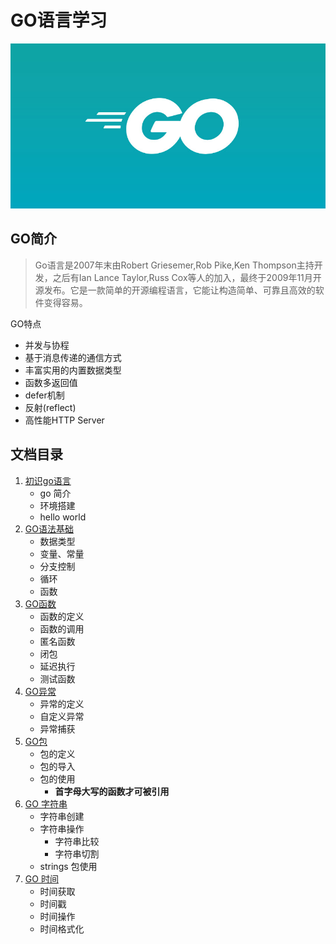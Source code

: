 # GO语言学习
![golang](./docs/go_core/assets/golang.jpg)
## GO简介
> Go语言是2007年末由Robert Griesemer,Rob Pike,Ken Thompson主持开发，之后有Ian Lance Taylor,Russ Cox等人的加入，最终于2009年11月开源发布。它是一款简单的开源编程语言，它能让构造简单、可靠且高效的软件变得容易。

 GO特点
- 并发与协程
- 基于消息传递的通信方式
- 丰富实用的内置数据类型
- 函数多返回值
- defer机制
- 反射(reflect)
- 高性能HTTP Server


## 文档目录
1. [初识go语言](/docs/go_core/认识GO.md)
    - go 简介
    - 环境搭建
    - hello world
2. [GO语法基础](/docs/go_core/GO基础语法.md)
    - 数据类型
    - 变量、常量
    - 分支控制
    - 循环
    - 函数
3. [GO函数](/docs/go_core/GO函数.md)
    - 函数的定义
    - 函数的调用
    - 匿名函数
    - 闭包
    - 延迟执行
    - 测试函数
4. [GO异常](/docs/go_core/GO异常.md)
    - 异常的定义
    - 自定义异常
    - 异常捕获
5. [GO包](/docs/go_core/GO包.md)
    - 包的定义
    - 包的导入
    - 包的使用
        - **首字母大写的函数才可被引用**
6. [GO 字符串](/doc/11-GO字符串.md)
    - 字符串创建
    - 字符串操作
        - 字符串比较
        - 字符串切割
    - strings 包使用
7. [GO 时间](/doc/GO时间.md)
    - 时间获取
    - 时间戳
    - 时间操作
    - 时间格式化